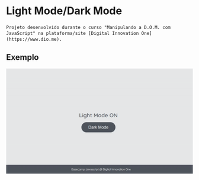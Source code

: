 # Light Mode/Dark Mode

```
Projeto desenvolvido durante o curso "Manipulando a D.O.M. com JavaScript" na plataforma/site [Digital Innovation One](https://www.dio.me).
```

## Exemplo 

![Light Mode/Dark Mode](./assets/light-dark-mode.gif)